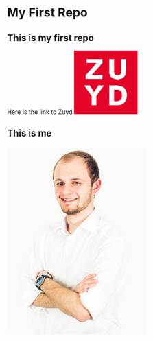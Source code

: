 # My First Repo
## This is my first repo
Here is the link to Zuyd
[<img src="img/zuyd.png" height=148px width=148px>](https://www.zuyd.nl/) 
## This is me
![Sander Schmeitz](img/sander_schmeitz.png)
